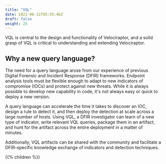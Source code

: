 ```yaml
---
title: "VQL"
date: 2021-06-11T05:55:46Z
draft: false
weight: 25
---
```


VQL is central to the design and functionality of Velociraptor, and a solid grasp of VQL is critical to understanding and extending Velociraptor.


## Why a new query language?

The need for a query language arose from our experience of previous
Digital Forensic and Incident Response (DFIR) frameworks. Endpoint analysis tools must be
flexible enough to adapt to new indicators of compromise (IOCs) and protect against new
threats. While it is always possible to develop new capability in
code, it's not always easy or quick to deploy a new version.

A query language can accelerate the time it takes to discover an IOC, design a rule to detect it, and then deploy the detection at scale across
a large number of hosts. Using VQL, a DFIR investigator can
learn of a new type of indicator, write relevant VQL queries,
package them in an artifact, and hunt for the artifact across the
entire deployment in a matter of minutes.

Additionally, VQL artifacts can be shared with the community and
facilitate a DFIR-specific knowledge exchange of
indicators and detection techniques.


{{% children %}}
